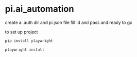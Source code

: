 # pi.ai_automation

create a .auth dir and pi.json file fill id and pass and ready to go

to set up project

```bash
pip install playwright
```
```bash
playwright install
```
